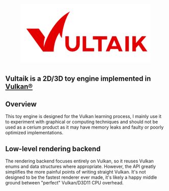 

<h1 align="center">
   <img src="Logo/vultaik-logo.png" width=410>

  
  ##               Vultaik is a 2D/3D toy engine implemented in [Vulkan®]([https://www.khronos.org/vulkan/](https://learn.microsoft.com/en-us/windows/win32/direct3d12/directx-12-programming-guide))
  
</h1>


  ##              


## Overview
This toy engine is designed for the Vulkan learning process, I mainly use it to experiment with graphical or computing techniques and should not be used as a cerium product as it may have memory leaks and faulty or poorly optimized implementations.

## Low-level rendering backend
The rendering backend focuses entirely on Vulkan, so it reuses Vulkan enums and data structures where appropriate. However, the API greatly simplifies the more painful points of writing straight Vulkan. It's not designed to be the fastest renderer ever made, it's likely a happy middle ground between "perfect" Vulkan/D3D11 CPU overhead.

